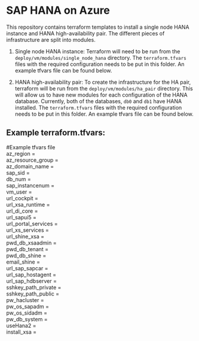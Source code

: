SAP HANA on Azure
=================

This repository contains terraform templates to install a single node HANA instance and HANA high-availability pair. The different pieces of infrastructure are split into modules.

1. Single node HANA instance:
   Terraform will need to be run from the ` deploy/vm/modules/single_node_hana` directory. The `terraform.tfvars` files with the required configuration needs to be put in this folder. An example tfvars file can be found below. 

2. HANA high-availability pair:
   To create the infrastructure for the HA pair, terraform will be run from the `deploy/vm/modules/ha_pair` directory.  This will allow us to have new modules for each configuration of the HANA database. Currently, both of the databases, `db0` and `db1` have HANA installed. The `terraform.tfvars` files with the required configuration needs to be put in this folder. An example tfvars file can be found below.

Example terraform.tfvars:
-------------------------

 #Example tfvars file  
 az_region =  
 az_resource_group =  
 az_domain_name =  
 sap_sid =  
 db_num =  
 sap_instancenum =  
 vm_user =  
 url_cockpit =  
 url_xsa_runtime =  
 url_di_core =  
 url_sapui5 =  
 url_portal_services =  
 url_xs_services =  
 url_shine_xsa =  
 pwd_db_xsaadmin =  
 pwd_db_tenant =  
 pwd_db_shine =  
 email_shine =  
 url_sap_sapcar =  
 url_sap_hostagent =  
 url_sap_hdbserver   =  
 sshkey_path_private =  
 sshkey_path_public =  
 pw_hacluster =  
 pw_os_sapadm =  
 pw_os_sidadm =  
 pw_db_system =  
 useHana2 =  
 install_xsa =  
